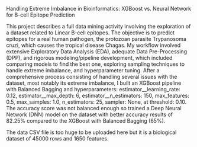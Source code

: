 Handling Extreme Imbalance in Bioinformatics: XGBoost vs. Neural Network for B-cell Epitope Prediction 

This project describes a full data mining activity involving the exploration of a dataset related to Linear B-cell epitopes. The objective is to predict epitopes for a real human pathogen, the protozoan parasite Trypanosoma cruzi, which causes the tropical disease Chagas. My workflow involved extensive Exploratory Data Analysis (EDA), adequate Data Pre-Processing (DPP), and rigorous modeling/pipeline development, which included comparing models to find the best one, exploring sampling techniques to handle extreme imbalance, and hyperparameter tuning. After a comprehensive process consisting of handling several issues with the dataset, most notably its extreme imbalance, I built an XGBoost pipeline with Balanced Bagging and hyperparameters: estimator__learning_rate: 0.12, estimator__max_depth: 6, estimator__n_estimators: 150, max_features: 0.5, max_samples: 1.0, n_estimators: 25, sampler: None, at threshold: 0.10. The accuracy score was not balanced enough so trained a Deep Neural Network (DNN) model on the dataset with better accuracy results of 82.25% compared to the XGBoost with Balanced Bagging (65%). 

The data CSV file is too huge to be uploaded here but it is a biological dataset of 45000 rows and 1650 features.
